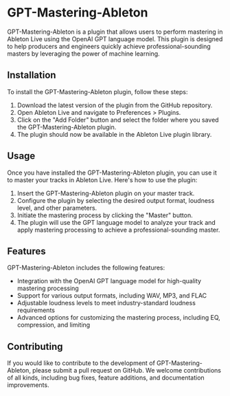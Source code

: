 # GPT-Mastering-Ableton

GPT-Mastering-Ableton is a plugin that allows users to perform mastering in Ableton Live using the OpenAI GPT language model. This plugin is designed to help producers and engineers quickly achieve professional-sounding masters by leveraging the power of machine learning.

## Installation

To install the GPT-Mastering-Ableton plugin, follow these steps:

1. Download the latest version of the plugin from the GitHub repository.
2. Open Ableton Live and navigate to Preferences > Plugins.
3. Click on the "Add Folder" button and select the folder where you saved the GPT-Mastering-Ableton plugin.
4. The plugin should now be available in the Ableton Live plugin library.

## Usage

Once you have installed the GPT-Mastering-Ableton plugin, you can use it to master your tracks in Ableton Live. Here's how to use the plugin:

1. Insert the GPT-Mastering-Ableton plugin on your master track.
2. Configure the plugin by selecting the desired output format, loudness level, and other parameters.
3. Initiate the mastering process by clicking the "Master" button.
4. The plugin will use the GPT language model to analyze your track and apply mastering processing to achieve a professional-sounding master.

## Features

GPT-Mastering-Ableton includes the following features:

- Integration with the OpenAI GPT language model for high-quality mastering processing
- Support for various output formats, including WAV, MP3, and FLAC
- Adjustable loudness levels to meet industry-standard loudness requirements
- Advanced options for customizing the mastering process, including EQ, compression, and limiting

## Contributing

If you would like to contribute to the development of GPT-Mastering-Ableton, please submit a pull request on GitHub. We welcome contributions of all kinds, including bug fixes, feature additions, and documentation improvements.

